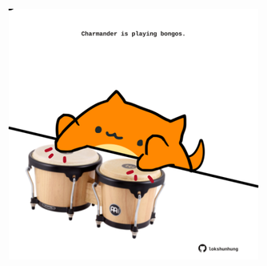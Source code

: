 <!-- built at 22/04/2021, 17:36:20 UTC -->
<p align="center">
  <img width="500" height="500" src="./ReadmeImage.svg">
</p>
